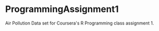 ProgrammingAssignment1
======================

Air Pollution Data set for Coursera's R Programming class assignment 1.
